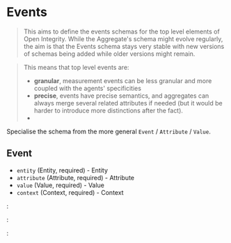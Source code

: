 # Events

> This aims to define the events schemas for the top level elements of Open Integrity. While the Aggregate's schema might evolve regularly, the aim is that the Events schema stays very stable with new versions of schemas being added while older versions might remain.

> This means that top level events are:
> - **granular**, measurement events can be less granular and more coupled with the agents' specificities
> - **precise**, events have precise semantics, and aggregates can always merge several related attributes if needed (but it would be harder to introduce more distinctions after the fact).
> -

Specialise the schema from the more general `Event` / `Attribute` / `Value`.


## Event
 - `entity` (Entity, required) - Entity
 - `attribute` (Attribute, required) - Attribute
 - `value` (Value, required) - Value
 - `context` (Context, required) - Context

:[](base.md)

:[](semantics.md)

:[](entities.md)
